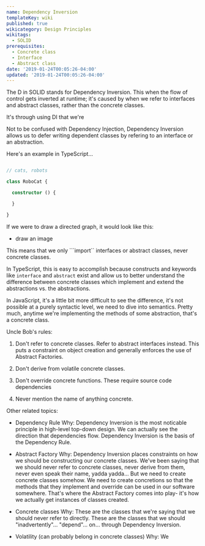 ```yaml
---
name: Dependency Inversion
templateKey: wiki
published: true
wikicategory: Design Principles
wikitags:
  - SOLID
prerequisites:
  - Concrete class
  - Interface
  - Abstract class
date: '2019-01-24T00:05:26-04:00'
updated: '2019-01-24T00:05:26-04:00'
---
```


The D in SOLID stands for Dependency Inversion. This when the flow of control gets inverted at
runtime; it's caused by when we refer to interfaces and abstract classes, rather than the concrete classes.

It's through using DI that we're

Not to be confused with Dependency Injection, Dependency Inversion allows us to defer writing dependent classes by refering to an interface or an abstraction.

Here's an example in TypeScript...

```typescript

// cats, robots

class RoboCat {

  constructor () {

  }

}

```

If we were to draw a directed graph, it would look like this:
- draw an image

This means that we only ```import`` interfaces or abstract classes, never concrete classes. 

In TypeScript, this is easy to accomplish because constructs and keywords like ```interface``` and ```abstract``` exist and allow us to better understand the difference between concrete classes which implement and extend the abstractions vs. the abstractions. 

In JavaScript, it's a little bit more difficult to see the difference, it's not possible at a purely syntactic level, we need to dive into semantics. Pretty much, anytime we're implementing the methods of some abstraction, that's a concrete class.

Uncle Bob's rules:
1. Don't refer to concrete classes. Refer to abstract interfaces instead. This puts a constraint on object creation and generally enforces the use of Abstract Factories.

2. Don't derive from volatile concrete classes. 

3. Don't override concrete functions. These require source code dependencies

4. Never mention the name of anything concrete.

Other related topics:
- Dependency Rule
Why: Dependency Inversion is the most noticable principle in high-level top-down design. We can actually see the direction that dependencies flow. Dependency Inversion is the basis of the Dependency Rule.

- Abstract Factory 
Why: Dependency Inversion places constraints on how we should be constructing our concrete classes. We've been saying that we should never refer to concrete classes, never derive from them, never even speak their name, yadda yadda... But we need to create concrete classes somehow. We need to create concretions so that the methods that they implement and override can be used in our software somewhere. That's where the Abstract Factory comes into play- it's how we actually get instances of classes created.

- Concrete classes
Why: These are the classes that we're saying that we should never refer to directly. These are the classes that we should "inadvertently"... "depend"... on... through  Dependency Inversion. 

- Volatility (can probably belong in concrete classes)
Why: We 
